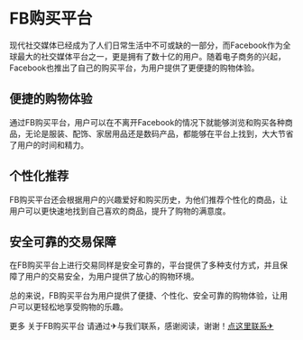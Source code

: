 # FB购买平台

现代社交媒体已经成为了人们日常生活中不可或缺的一部分，而Facebook作为全球最大的社交媒体平台之一，更是拥有了数十亿的用户。随着电子商务的兴起，Facebook也推出了自己的购买平台，为用户提供了更便捷的购物体验。

## 便捷的购物体验
通过FB购买平台，用户可以在不离开Facebook的情况下就能够浏览和购买各种商品，无论是服装、配饰、家居用品还是数码产品，都能够在平台上找到，大大节省了用户的时间和精力。

## 个性化推荐
FB购买平台还会根据用户的兴趣爱好和购买历史，为他们推荐个性化的商品，让用户可以更快速地找到自己喜欢的商品，提升了购物的满意度。

## 安全可靠的交易保障
在FB购买平台上进行交易同样是安全可靠的，平台提供了多种支付方式，并且保障了用户的交易安全，为用户提供了放心的购物环境。

总的来说，FB购买平台为用户提供了便捷、个性化、安全可靠的购物体验，让用户可以更轻松地享受购物的乐趣。

更多 关于FB购买平台 请通过✈与我们联系，感谢阅读，谢谢！[点这里联系✈](https://abc.k02.cc)